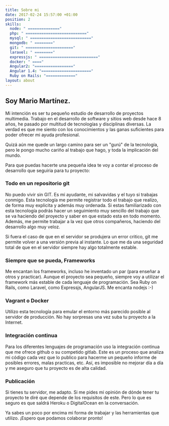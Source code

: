 ```yaml
---
title: Sobre mi
date: 2017-02-24 15:57:00 +01:00
position: 2
skills:
  node: " =============="
  php: " ==========================="
  mysql: " ==========================="
  mongodb: " ========"
  git: " ====================="
  laravel: " ========"
  expressjs: " =========================="
  docker: " ===="
  Angular2: "================="
  Angular 1.4: "======================"
  Ruby on Rails: "============="
layout: about
---
```


## Soy Mario Martínez.

Mi intención es ser tu pequeño estudio de desarrollo de proyectos multimedia. Trabajo en el desarrollo de software y sitios web desde hace 8 años, he pasado por multitud de tecnologías y disciplinas diversas. La verdad es que me siento con los conocimientos y las ganas suficientes para poder ofrecer mi ayuda profesional.

Quizá aún me quede un largo camino para ser un "gurú" de la tecnología, pero le pongo mucho cariño al trabajo que hago, y toda la implicación del mundo. 

Para que puedas hacerte una pequeña idea te voy a contar el proceso de desarrollo que seguiria para tu proyecto:

### Todo en un repositorio git

No puedo vivir sin GIT. Es mi ayudante, mi salvavidas y el tuyo si trabajas conmigo. Esta tecnología me permite registrar todo el trabajo que realizo, de forma muy explicita y además muy ordenada. Si estas familiarizado con esta tecnología podrás hacer un seguimiento muy sencillo del trabajo que se va haciendo del proyecto y saber en que estado esta en todo momento. Además, me permite trabajar a la vez que otros compañeros, haciendo del desarrollo algo muy veloz.

Si fuera el caso de que en el servidor se produjera un error critico, git me permite volver a una versión previa al instante. Lo que me da una seguridad total de que en el servidor siempre hay algo totalmente estable.

### Siempre que se pueda, Frameworks

Me encantan los frameworks, incluso he inventado un par (para enseñar a otros y practicar). Aunque el proyecto sea pequeño, siempre voy a utilizar el framework más estable de cada lenguaje de programación. Sea Ruby on Rails, como Laravel, como Expressjs, AngularJS. Me encanta nodejs  :-)

### Vagrant o Docker

Utilizo esta tecnología para emular el entorno más parecido posible al servidor de producción. No hay sorpresas una vez suba tu proyecto a la Internet.

### Integración continua

Para los diferentes lenguajes de programación uso la integración continua que me ofrece github o su competido gitlab. Este es un proceso que analiza mi código cada vez que lo publico para hacerme un pequeño informe de posibles errores, malas practicas, etc. Así, es imposible no mejorar día a día y me aseguro que tu proyecto es de alta calidad.

### Publicación

Si tienes tu servidor, me adapto. Si me pides mi opinión de dónde tener tu proyecto te diré que depende de los requisitos de este. Pero lo que es seguro es que saldrá Heroku o DigitalOcean en la conversación.

Ya sabes un poco por encima mi forma de trabajar y las herramientas que utilizo. ¡Espero que podamos colaborar pronto!